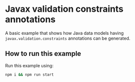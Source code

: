 # Javax validation constraints annotations

A basic example that shows how Java data models having `javax.validation.constraints` annotations can be generated.

## How to run this example
Run this example using:

```sh
npm i && npm run start
```
